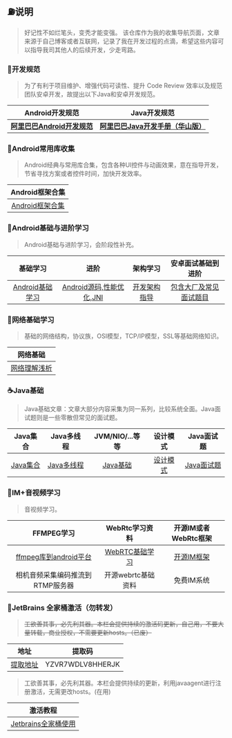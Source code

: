 ## :fuelpump:说明 ##

> 好记性不如烂笔头，变秃才能变强。
> 该仓库作为我的收集导航页面，文章来源于自己博客或者互联网，记录了我在开发过程的点滴，希望这些内容可以指导我司其他人的后续开发，少走弯路。
### :triangular_ruler:开发规范 ###
>为了有利于项目维护、增强代码可读性、提升 Code Review 效率以及规范团队安卓开发，故提出以下Java和安卓开发规范。

|               **Android开发规范**                |                       **Java开发规范**                       |
| :----------------------------------------------: | :----------------------------------------------------------: |
| [**阿里巴巴Android开发规范**](src/alibabaandroid.pdf) | [**阿里巴巴Java开发手册（华山版）**](https://github.com/alibaba/p3c/blob/master/%E9%98%BF%E9%87%8C%E5%B7%B4%E5%B7%B4Java%E5%BC%80%E5%8F%91%E6%89%8B%E5%86%8C%EF%BC%88%E5%8D%8E%E5%B1%B1%E7%89%88%EF%BC%89.pdf) |


### :lollipop:Android常用库收集 ###

>Android经典与常用库合集，包含各种UI控件与动画效果，意在指导开发，节省寻找方案或者控件时间，加快开发效率。

| ​Android框架合集 |
| :------: |
| [Android框架合集](src/androidlibs.md) |

### :icecream:Android基础与进阶学习 ###
>Android基础与进阶学习，会阶段性补充。

|                **基础学习**                 |                      进阶                       |                  架构学习                  |                安卓面试基础到进阶                 |
| :-----------------------------------------: | :---------------------------------------------: | :----------------------------------------: | :-----------------------------------------------: |
| [Android基础学习](src/androidbasicguide.md) | [Android源码,性能优化,JNI](src/androidskill.md) | [开发架构指导](src/androidarchitecture.md) | [包含大厂及常见面试题目](src/androidinterview.md) |

### 🚄网络基础学习 ###

> 基础的网络结构，协议族，OSI模型，TCP/IP模型，SSL等基础网络知识。

|            网络基础             |
| :-----------------------------: |
| [网络理解浅析](src/internet.md) |

### :coffee:Java基础 ###

> Java基础文章：文章大部分内容采集为同一系列，比较系统全面。Java面试题则是一些零散但常见的面试题。

| ​Java集合 | ​Java多线程 | ​JVM/NIO/...等等 | 设计模式 |Java面试题 |
| :------:| :------: | :------: |:------: |:------: |
| [Java集合](src/collection.md) | [Java多线程](src/thread.md) | [Java基础](src/javabasic.md) |[设计模式](src/designmode.md) |[Java面试题](src/interview.md) |

### :microphone:IM+音视频学习

> 音视频学习。

|                          FFMPEG学习                          |         WebRtc学习资料          |       开源IM或者WebRtc框架        |
| :----------------------------------------------------------: | :-----------------------------: | :-------------------------------: |
| [ffmpeg库到android平台](https://github.com/byhook/ffmpeg4android) | [WebRTC基础学习](src/webrtc.md) | [开源IM框架](src/openimwebrtc.md) |
|               相机音频采集编码推流到RTMP服务器               |       开源webrtc基础资料        |            免费IM系统             |

### :bullettrain_side:JetBrains 全家桶激活（勿转发）

> ~~工欲善其事，必先利其器。本栏会提供持续的激活码更新，自己用，不要大量转载，商业授权，不需要更新hosts。（已废）~~

|         地址          |      提取码      |
| :-------------------: | :--------------: |
| [提取地址](http://v.lsuu.cn/) | YZVR7WDLV8HHERJK |

> 工欲善其事，必先利其器。本栏会提供持续的更新，利用javaagent进行注册激活，无需更改hosts。(在用)

|            激活教程             |
| :-----------------------------: |
| [Jetbrains全家桶使用](https://www.jianshu.com/p/baf8ab340ed4) |

